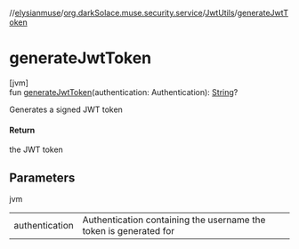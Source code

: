 //[elysianmuse](../../../index.md)/[org.darkSolace.muse.security.service](../index.md)/[JwtUtils](index.md)/[generateJwtToken](generate-jwt-token.md)

# generateJwtToken

[jvm]\
fun [generateJwtToken](generate-jwt-token.md)(authentication: Authentication): [String](https://kotlinlang.org/api/latest/jvm/stdlib/kotlin/-string/index.html)?

Generates a signed JWT token

#### Return

the JWT token

## Parameters

jvm

| | |
|---|---|
| authentication | Authentication containing the username the token is generated for |
